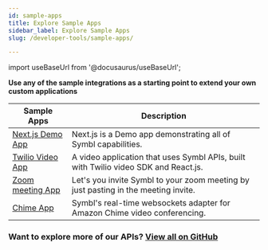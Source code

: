 ```yaml
---
id: sample-apps
title: Explore Sample Apps
sidebar_label: Explore Sample Apps
slug: /developer-tools/sample-apps/

---
```


import useBaseUrl from '@docusaurus/useBaseUrl';


 **Use any of the sample integrations as a starting point to extend your own custom applications**

<!-- If you're interested in what all you can do with Symbl, check out our sample applications on GitHub that demonstrate how Symbl can be used to connect to Twilio Media Streams, Salesforce Dashboard, Outlook Calendar and many more. -->

Sample Apps | Description
----------- | -----------
[Next.js Demo App](https://github.com/symblai/nextjs-symblai-demo)| Next.js is a Demo app demonstrating all of Symbl capabilities. 
[Twilio Video App](https://github.com/symblai/symbl-twilio-video-react) | A video application that uses Symbl APIs, built with Twilio video SDK and React.js.
[Zoom meeting App](https://github.com/symblai/symbl-for-zoom)|  Let's you invite Symbl to your zoom meeting by just pasting in the meeting invite. 
[Chime App](https://github.com/symblai/symbl-chime-adapter)| Symbl's real-time websockets adapter for Amazon Chime video conferencing.




### Want to explore more of our APIs? [View all on GitHub](https://github.com/symblai/)
